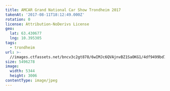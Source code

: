 ```yaml
---
title: AMCAR Grand National Car Show Trondheim 2017
takenAt: '2017-08-11T18:12:49.000Z'
rotation: 0
license: Attribution-NoDerivs License
geo:
  lat: 63.430677
  lng: 10.395305
tags:
  - trondheim
url: >-
  //images.ctfassets.net/bncv3c2gt878/6wIMJc6QVAjnvBZ1SaOKG1/4df9499bd7ae332f2b823c85e882fd53/amcar-grand-national-car-show-trondheim-2017_36508115025_o
size: 5496278
image:
  width: 5344
  height: 3006
contentType: image/jpeg
---
```


